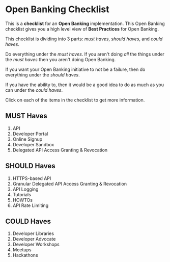 # Open Banking Checklist

This is a **checklist** for an **Open Banking** implementation.
This Open Banking checklist gives you a high level view of **Best Practices** for Open Banking.

This checklist is dividing into 3 parts: _must haves_, _should haves_, and _could haves_.

Do everything under the _must haves_.
If you aren't doing _all_ the things under the _must haves_ then you aren't doing Open Banking.

If you want your Open Banking initiative to not be a failure, then do everything under the _should haves_.

If you have the ability to, then it would be a good idea to do as much as you can under the _could haves_.

Click on each of the items in the checklist to get more information.

## MUST Haves

1. API
2. Developer Portal
3. Online Signup
4. Developer Sandbox
5. Delegated API Access Granting & Revocation

## SHOULD Haves

1. HTTPS-based API
2. Granular Delegated API Access Granting & Revocation
3. API Logging
4. Tutorials
5. HOWTOs
6. API Rate Limiting

## COULD Haves

1. Developer Libraries
2. Developer Advocate
3. Developer Workshops
4. Meetups
5. Hackathons
